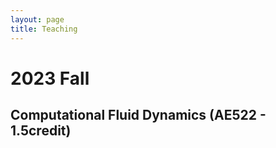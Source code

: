 ```yaml
---
layout: page
title: Teaching
---
```


# 2023 Fall
## Computational Fluid Dynamics (AE522 - 1.5credit)
